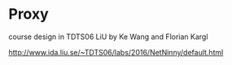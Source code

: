 # Proxy
course design in TDTS06 LiU by Ke Wang and Florian Kargl

http://www.ida.liu.se/~TDTS06/labs/2016/NetNinny/default.html
